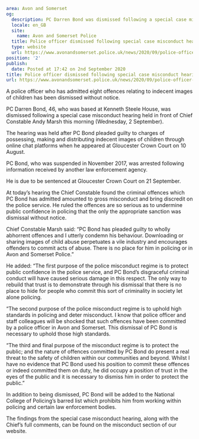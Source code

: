 ```yaml
area: Avon and Somerset
og:
  description: PC Darren Bond was dismissed following a special case misconduct hearing held in front of Chief Constable Andy Marsh this morning (Wednesday, 2 September).
  locale: en_GB
  site:
    name: Avon and Somerset Police
  title: Police officer dismissed following special case misconduct hearing | Avon and Somerset Police
  type: website
  url: https://www.avonandsomerset.police.uk/news/2020/09/police-officer-dismissed-following-special-case-misconduct-hearing/
position: '2'
publish:
  date: Posted at 17:42 on 2nd September 2020
title: Police officer dismissed following special case misconduct hearing | Avon and Somerset Police
url: https://www.avonandsomerset.police.uk/news/2020/09/police-officer-dismissed-following-special-case-misconduct-hearing/
```

A police officer who has admitted eight offences relating to indecent images of children has been dismissed without notice.

PC Darren Bond, 46, who was based at Kenneth Steele House, was dismissed following a special case misconduct hearing held in front of Chief Constable Andy Marsh this morning (Wednesday, 2 September).

The hearing was held after PC Bond pleaded guilty to charges of possessing, making and distributing indecent images of children through online chat platforms when he appeared at Gloucester Crown Court on 10 August.

PC Bond, who was suspended in November 2017, was arrested following information received by another law enforcement agency.

He is due to be sentenced at Gloucester Crown Court on 21 September.

At today’s hearing the Chief Constable found the criminal offences which PC Bond has admitted amounted to gross misconduct and bring discredit on the police service. He ruled the offences are so serious as to undermine public confidence in policing that the only the appropriate sanction was dismissal without notice.

Chief Constable Marsh said: “PC Bond has pleaded guilty to wholly abhorrent offences and I utterly condemn his behaviour. Downloading or sharing images of child abuse perpetuates a vile industry and encourages offenders to commit acts of abuse. There is no place for him in policing or in Avon and Somerset Police.”

He added: “The first purpose of the police misconduct regime is to protect public confidence in the police service, and PC Bond’s disgraceful criminal conduct will have caused serious damage in this respect. The only way to rebuild that trust is to demonstrate through his dismissal that there is no place to hide for people who commit this sort of criminality in society let alone policing.

“The second purpose of the police misconduct regime is to uphold high standards in policing and deter misconduct. I know that police officer and staff colleagues will be shocked that such offences have been committed by a police officer in Avon and Somerset. This dismissal of PC Bond is necessary to uphold those high standards.

“The third and final purpose of the misconduct regime is to protect the public; and the nature of offences committed by PC Bond do present a real threat to the safety of children within our communities and beyond. Whilst I have no evidence that PC Bond used his position to commit these offences or indeed committed them on duty, he did occupy a position of trust in the eyes of the public and it is necessary to dismiss him in order to protect the public.”

In addition to being dismissed, PC Bond will be added to the National College of Policing’s barred list which prohibits him from working within policing and certain law enforcement bodies.

The findings from the special case misconduct hearing, along with the Chief’s full comments, can be found on the misconduct section of our website.
